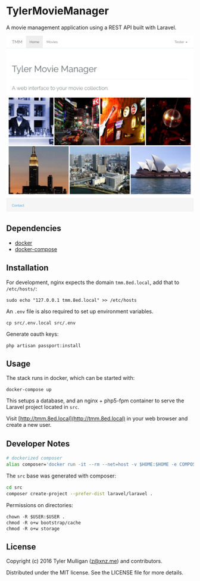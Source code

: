 # TylerMovieManager

A movie management application using a REST API built with Laravel.

![Screenshot TMM](./extra/tmm.png)

## Dependencies

* [docker](https://docs.docker.com/engine/installation/)
* [docker-compose](https://docs.docker.com/compose/install/)

## Installation

For development, nginx expects the domain `tmm.8ed.local`, add that to `/etc/hosts/`:

```
sudo echo "127.0.0.1 tmm.8ed.local" >> /etc/hosts
```

An `.env` file is also required to set up environment variables.
 
```
cp src/.env.local src/.env
```

Generate oauth keys:

```
php artisan passport:install
```

## Usage

The stack runs in docker, which can be started with:

```
docker-compose up
```

This setups a database, and an nginx + php5-fpm container to serve the Laravel project located in `src`. 

Visit [http://tmm.8ed.local](http://tmm.8ed.local) in your web browser and create a new user.

## Developer Notes

```bash
# dockerized composer
alias composer='docker run -it --rm --net=host -v $HOME:$HOME -e COMPOSER_HOME="$HOME/.composer" -u $UID -w `pwd` composer/composer:master-php5-alpine'
```

The `src` base was generated with composer:

```bash
cd src
composer create-project --prefer-dist laravel/laravel .
```

Permissions on directories:

```
chown -R $USER:$USER .
chmod -R o+w bootstrap/cache
chmod -R o+w storage
```

## License

Copyright (c) 2016 Tyler Mulligan (z@xnz.me) and contributors.

Distributed under the MIT license. See the LICENSE file for more details.
